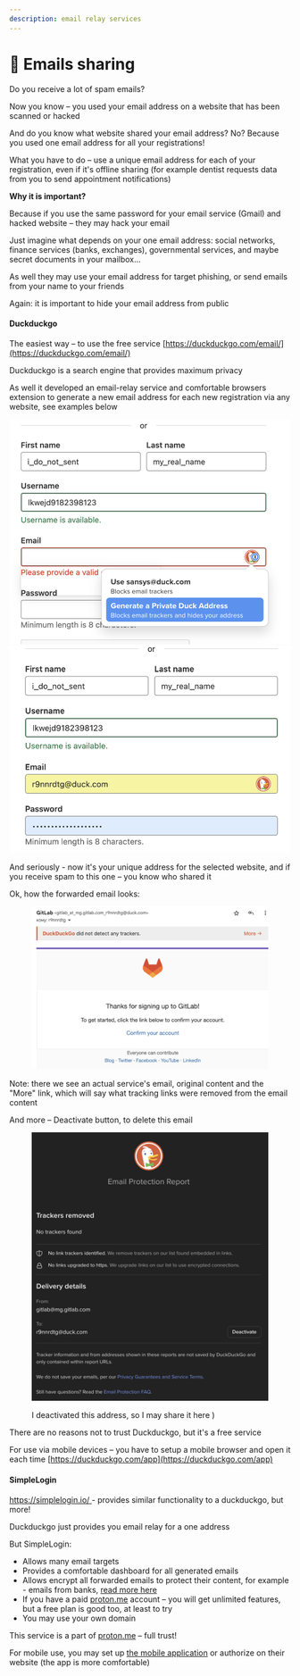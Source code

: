 ```yaml
---
description: email relay services
---
```


# 📧 Emails sharing

Do you receive a lot of spam emails?

Now you know – you used your email address on a website that has been scanned or hacked

And do you know what website shared your email address? No? Because you used one email address for all your registrations!

What you have to do – use a unique email address for each of your registration, even if it's offline sharing (for example dentist requests data from you to send appointment notifications)

**Why it is important?**

Because if you use the same password for your email service (Gmail) and hacked website – they may hack your email

Just imagine what depends on your one email address: social networks, finance services (banks, exchanges), governmental services, and maybe secret documents in your mailbox...&#x20;

As well they may use your email address for target phishing, or send emails from your name to your friends

Again: it is important to hide your email address from public

#### Duckduckgo

The easiest way – to use the free service [https://duckduckgo.com/email/](https://duckduckgo.com/email/)

Duckduckgo is a search engine that provides maximum privacy

As well it developed an email-relay service and comfortable browsers extension to generate a new email address for each new registration via any website, see examples below&#x20;

![](<../.gitbook/assets/image (2).png>)![](<../.gitbook/assets/image (3) (1).png>)

And seriously - now it's your unique address for the selected website, and if you receive spam to this one – you know who shared it

Ok, how the forwarded email looks:

<figure><img src="../.gitbook/assets/image (5) (1).png" alt=""><figcaption></figcaption></figure>

Note: there we see an actual service's email, original content and the "More" link, which will say what tracking links were removed from the email content

And more – Deactivate button, to delete this email

<figure><img src="../.gitbook/assets/image (4).png" alt=""><figcaption><p>I deactivated this address, so I may share it here )</p></figcaption></figure>

There are no reasons not to trust Duckduckgo, but it's a free service

For use via mobile devices – you have to setup a mobile browser and open it each time [https://duckduckgo.com/app](https://duckduckgo.com/app)

#### SimpleLogin

[https://simplelogin.io/ ](https://simplelogin.io/)- provides similar functionality to a duckduckgo, but more!

Duckduckgo just provides you email relay for a one address

But SimpleLogin:

* Allows many email targets
* Provides a comfortable dashboard for all generated emails
* Allows encrypt all forwarded emails to protect their content, for example - emails from banks, [read more here](emails-encryption.md)
* If you have a paid [proton.me](https://proton.me) account – you will get unlimited features, but a free plan is good too, at least to try
* You may use your own domain

This service is a part of [proton.me](https://proton.me/blog/proton-and-simplelogin-join-forces) – full trust!

For mobile use, you may set up [the mobile application](https://simplelogin.io/blog/mobile/) or authorize on their website (the app is more comfortable)






